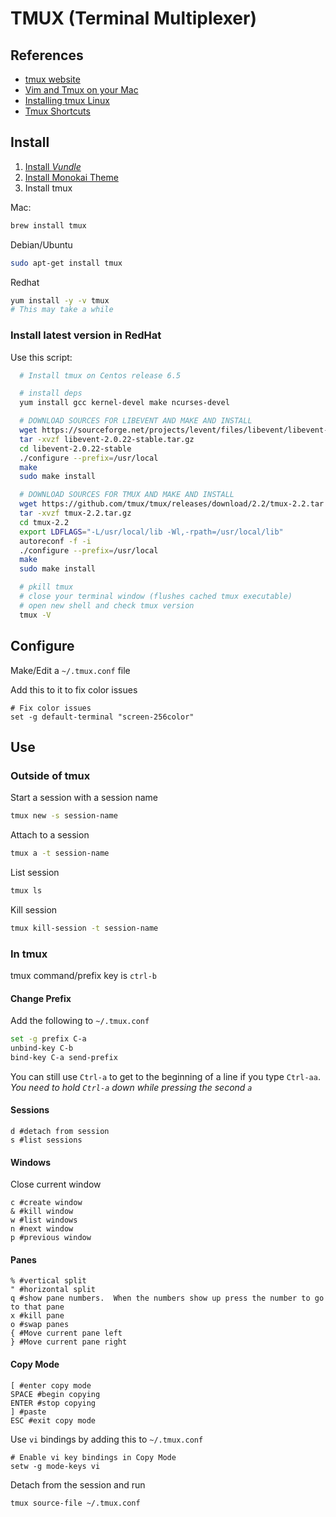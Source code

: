 TMUX (Terminal Multiplexer)
============================

References
-----------
* [tmux website](https://tmux.github.io)
* [Vim and Tmux on your Mac](http://fideloper.com/mac-vim-tmux)
* [Installing tmux Linux](http://linoxide.com/how-tos/install-tmux-manage-multiple-linux-terminals/)
* [Tmux Shortcuts](https://gist.github.com/MohamedAlaa/2961058)

Install
-------
1. [Install *Vundle*](https://github.com/brandyn1bennett/documentation/blob/master/vim/vundle.md)
2. [Install Monokai Theme](https://github.com/brandyn1bennett/documentation/blob/master/vim/Vim-Monokai-Theme.md)
3. Install tmux

Mac:
```bash
brew install tmux
```

Debian/Ubuntu
```bash
sudo apt-get install tmux
```

Redhat
```bash
yum install -y -v tmux
# This may take a while 
```

### Install latest version in RedHat

Use this script:

```bash
  # Install tmux on Centos release 6.5

  # install deps
  yum install gcc kernel-devel make ncurses-devel

  # DOWNLOAD SOURCES FOR LIBEVENT AND MAKE AND INSTALL
  wget https://sourceforge.net/projects/levent/files/libevent/libevent-2.0/libevent-2.0.22-stable.tar.gz
  tar -xvzf libevent-2.0.22-stable.tar.gz
  cd libevent-2.0.22-stable
  ./configure --prefix=/usr/local
  make
  sudo make install

  # DOWNLOAD SOURCES FOR TMUX AND MAKE AND INSTALL
  wget https://github.com/tmux/tmux/releases/download/2.2/tmux-2.2.tar.gz
  tar -xvzf tmux-2.2.tar.gz
  cd tmux-2.2
  export LDFLAGS="-L/usr/local/lib -Wl,-rpath=/usr/local/lib" 
  autoreconf -f -i
  ./configure --prefix=/usr/local
  make
  sudo make install

  # pkill tmux
  # close your terminal window (flushes cached tmux executable)
  # open new shell and check tmux version
  tmux -V
```

Configure
---------
Make/Edit a `~/.tmux.conf` file

Add this to it to fix color issues
```Shell
# Fix color issues
set -g default-terminal "screen-256color"
```

Use
---------
### Outside of tmux
Start a session with a session name
```bash
tmux new -s session-name
```

Attach to a session
```bash
tmux a -t session-name
```

List session
```bash
tmux ls
```

Kill session
```bash
tmux kill-session -t session-name
```

### In tmux
tmux command/prefix key is `ctrl-b`

#### Change Prefix
Add the following to `~/.tmux.conf`
```bash
set -g prefix C-a
unbind-key C-b
bind-key C-a send-prefix
```

You can still use `Ctrl-a` to get to the beginning of a line if you type `Ctrl-aa`.  *You need to hold `Ctrl-a` down while pressing the second `a`*

#### Sessions
```
d #detach from session
s #list sessions
```

#### Windows
Close current window
```
c #create window
& #kill window
w #list windows
n #next window
p #previous window
```

#### Panes
```
% #vertical split
" #horizontal split
q #show pane numbers.  When the numbers show up press the number to go to that pane
x #kill pane
o #swap panes
{ #Move current pane left
} #Move current pane right
```

#### Copy Mode
```
[ #enter copy mode
SPACE #begin copying
ENTER #stop copying
] #paste
ESC #exit copy mode
```

Use `vi` bindings by adding this to `~/.tmux.conf`
```Shell
# Enable vi key bindings in Copy Mode
setw -g mode-keys vi     
```

Detach from the session and run
```bash
tmux source-file ~/.tmux.conf
```
